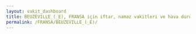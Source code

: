 ```yaml
---
layout: vakit_dashboard
title: BEUZEVILLE_(_E), FRANSA için iftar, namaz vakitleri ve hava durumu - ilçe/eyalet seç
permalink: /FRANSA/BEUZEVILLE_(_E)/
---
```


<script type="text/javascript">
  var GLOBAL_COUNTRY = 'FRANSA';
  var GLOBAL_CITY = 'BEUZEVILLE_(_E)';
  var GLOBAL_STATE = '';
  var lat = 72;
  var lon = 21;
</script>
